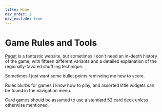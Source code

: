 ```yaml
---
title: Home
nav_order: 1
nav_exclude: true
---
```


# Game Rules and Tools

[Pagat](https://www.pagat.com/) is a fantastic website, but sometimes I don't need  an in-depth history of the game, with fifteen different variants and a detailed explanation of the regionally-favored shuffling technique.

Sometimes I just want some bullet points reminding me how to score.

Rules blurbs for games
I know how to play,
and assorted little widgets 
can be found in the navigation menu.

Card games should be assumed to use a standard 52 card deck unless otherwise mentioned. 
